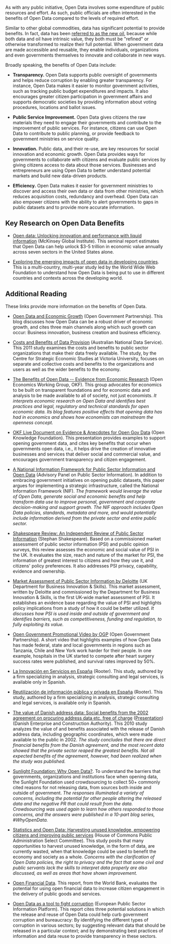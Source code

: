 
As with any public initiative, Open Data involves some expenditure of public resources and effort. As such, public
officials are often interested in the benefits of Open Data compared to the levels of required effort.

Similar to other global commodities, data has significant potential to provide benefits. In fact, data has been [referred to as the new
oil](http://www.forbes.com/sites/perryrotella/2012/04/02/is-data-the-new-oil), because while both data and oil have intrinsic value, they both must be "refined" or otherwise transformed to realize their full potential. When government
data are made accessible and reusable, they enable individuals, organizations and even governments themselves to
innovate and collaborate in new ways.

Broadly speaking, the benefits of Open Data include:


* **Transparency.** Open Data supports public oversight of governments and helps reduce corruption by enabling greater
  transparency. For instance, Open Data makes it easier to monitor government activities, such as tracking public budget
  expenditures and impacts. It also encourages greater citizen participation in government affairs and supports democratic
  societies by providing information about voting procedures, locations and ballot issues.

* **Public Service Improvement.** Open Data gives citizens the raw materials they need to engage their governments and
  contribute to the improvement of public services. For instance, citizens can use Open Data to contribute to public
  planning, or provide feedback to government ministries on service quality.

* **Innovation.** Public data, and their re-use, are key resources for social innovation and economic growth. Open Data
  provides ways for governments to collaborate with citizens and evaluate public services by giving citizens access to
  data about those services. Businesses and entrepreneurs are using Open Data to better understand potential markets and
  build new data-driven products.

* **Efficiency.** Open Data makes it easier for government ministries to discover and access their own data or data from
  other ministries, which reduces acquisition costs, redundancy and overhead. Open Data can also empower citizens with the
  ability to alert governments to gaps in public datasets and to provide more accurate information.

## Key Research on Open Data Benefits ##

* [Open data: Unlocking innovation and performance with liquid
  information](http://www.mckinsey.com/insights/business_technology/open_data_unlocking_innovation_and_performance_with_liquid_information?cid=other-eml-alt-mgi-mck-oth-2910/)
  (McKinsey Global Institute). This seminal report estimates that Open Data can help unlock $3-5 trillion in economic
  value annually across seven sectors in the United States alone.

* [Exploring the emerging impacts of open data in developing countries](http://opendataresearch.org/emergingimpacts).
  This is a multi-country, multi-year study led by the World Wide Web Foundation to understand how Open Data is being put
  to use in different countries and contexts across the developing world.

## Additional Reading

These links provide more information on the benefits of Open Data.

* [Open Data and Economic Growth](http://www.opengovpartnership.org/blog/blog-editor/2012/07/20/open-data-and-economic-growth-which-link-if-any)
  (Open Government Partnership). This blog discusses how Open Data can be a robust driver of economic growth, and cites
  three main channels along which such growth can occur: Business innovation, business creation and business efficiency.  

* [Costs and Benefits of Data Provision](http://ands.org.au/resource/cost-benefit.html) (Australian National Data
  Service). This 2011 study examines the costs and benefits to public sector organizations that make their data freely
  available. The study, by the Centre for Strategic Economic Studies at Victoria University, focuses on separate and
  collective costs and benefits to the organizations and users as well as the wider benefits to the economy.

* [The Benefits of Open Data -- Evidence from Economic Research](http://openeconomics.net/2012/10/03/the-benefits-of-open-data-evidence-from-economic-research/)
  (Open Economics Working Group, OKF). This group advocates for economics to be built on transparent foundations and for
  economic data and analysis to be made available to all of society, not just economists. <cite>It interprets economic research
  on Open Data and identifies best practices and legal, regulatory and technical standards for open economic data. Its
  blog features positive effects that opening data has had in economics and shows how economists can mainstream the
  openness concept.</cite> 

* [OKF Live Document on Evidence & Anecdotes for Open Gov Data](https://docs.google.com/presentation/d/1_uF9HSJnrS9eFgHi4gMYg1UZ_-8lfGpeutfSBd2ppKs/edit?pli=1#slide=id.p)
  (Open Knowledge Foundation). This presentation provides examples to support opening government data, and cites key benefits
  that occur when governments open data, i.e., it helps drive the creation of innovative businesses and services that
  deliver social and commercial value, and encourages government transparency and citizen engagement. 

* [A National Information Framework for Public Sector Information and Open Data](http://www.nationalarchives.gov.uk/documents/nif-and-open-data.pdf)
  (Advisory Panel on Public Sector Information). In addition to embracing government initiatives on opening public
  datasets, this paper argues for implementing a strategic infrastructure, called the National Information Framework
  (NIF). <cite>The framework would leverage the value of Open Data, generate social and economic benefits and help transform data use to
  improve personal, government and corporate decision-making and support growth. The NIF approach includes Open Data
  policies, standards, metadata and more, and would potentially include information derived from the private sector and
  entire public sector.</cite>

* [Shakespeare Review: An Independent Review of Public Sector Information](https://www.gov.uk/government/uploads/system/uploads/attachment_data/file/198752/13-744-shakespeare-review-of-public-sector-information.pdf)
  (Stephan Shakespeare). Based on a commissioned market assessment of public sector information (PSI) and public
  opinion surveys, this review assesses the economic and social value of PSI in the UK. It evaluates the size, reach and
  nature of the market for PSI, the information of greatest interest to citizens and how they use it, and citizens'
  policy preferences. It also addresses PSI privacy, capability, evidence and ownership. 

* [Market Assessment of Public Sector Information by Deloitte](https://www.gov.uk/government/uploads/system/uploads/attachment_data/file/198905/bis-13-743-market-assessment-of-public-sector-information.pdf)
  (UK Department for Business Innovation & Skills). This market assessment, written by Deloitte and commissioned by the
  Department for Business Innovation & Skills, is the first UK-wide market assessment of PSI. It establishes an evidence
  base regarding the value of PSI and highlights policy implications from a study of how it could be better utilized. <cite>It
  discusses how PSI is used inside and outside of government and identifies barriers, such as competitiveness, funding and
  regulation, to fully exploiting its value.</cite>

* [Open Government Promotional Video by OGP](http://vimeo.com/29259763) (Open Government Partnership).
  A short video that highlights examples of how Open Data has made federal, state and local governments in regions such
  as Tanzania, Chile and New York work harder for their people. In one example, hospitals in the UK started to compete
  after heart surgery success rates were published, and survival rates improved by 50%.

* [La Innovación en Servicios en España](http://www.rooter.es/userfiles/Rooter_innovacion_en_servicios.pdf) (Rooter).
  This study, authored by a firm specializing in analysis, strategic consulting and legal services, is available only in Spanish.

* [Reutilización de información pública y privada en España](http://rooter.es/documents/PAPER_REUTILIZACION_INFORMACION_PUBLICA_PRIVADA_OPENDATA.pdf) (Rooter).
  This study, authored by a firm specializing in analysis, strategic consulting and legal services, is available only in Spanish.

* [The value of Danish address data: Social benefits from the 2002
  agreement on procuring address data etc. free of charge](../docs/value-assessment-danish-address-data-uk-2010-07-07b.pdf)
  ([Presentation](../docs/denmark-address-epsiplatform2012-mortenlindmbbl-dkepsi2012effectofloweringpsichargesv02a1-120330052641-phpapp01.pptx)) (Danish Enterprise and Construction Authority).
  This 2010 study analyzes the value of and benefits associated with the release of Danish address data, including
  geographic coordinates, which were made available to the public in 2002. <cite>The study concludes that there are direct
  financial benefits from the Danish agreement, and the most recent data showed that the private sector reaped the
  greatest benefits. Not all expected benefits of the agreement, however, had been realized when the study was
  published.</cite>

* [Sunlight Foundation: Why Open Data?](http://sunlightfoundation.com/blog/tag/why-open-data/).
  To understand the barriers that governments, organizations and institutions face when opening data, the Sunlight
  Foundation used crowdsourcing to collect 50+ commonly cited reasons for not releasing data, from sources both inside
  and outside of government. <cite>The responses illuminated a variety of concerns, including the potential for other people
  altering the released data and the negative PR that could result from the data. Crowdsourcing was used again to learn how
  others responded to those concerns, and the answers were published in a 10-part blog series, #WhyOpenData.</cite>   

* [Statistics and Open Data: Harvesting unused knowledge, empowering citizens and improving public services](http://www.publications.parliament.uk/pa/cm201314/cmselect/cmpubadm/564/564.pdf) (House of Commons Public Administration Select Committee).
  This study posits that many opportunities to harvest unused knowledge, in the form of data, are currently wasted, when
  that knowledge could be used to benefit the economy and society as a whole. <cite>Concerns with the clarification of Open
  Data policies, the right to privacy and the fact that some civil and public servants lack the skills to interpret data
  properly are also discussed, as well as areas that have shown improvement.</cite>

* [Open Financial Data](http://issuu.com/world.bank.publications/docs/open_financial_data).
  This report, from the World Bank, evaluates the potential for using open financial data to increase citizen engagement in the delivery of public goods and services.

* [Open Data as a tool to fight corruption](http://ofti.org/wp-content/uploads/2014/05/221171136-Open-Data-as-a-Tool-to-Fight-Corruption.pdf) (European Public Sector Information Platform).
  This report cites three potential solutions in which the release and reuse of Open Data could help curb government
  corruption and bureaucracy: By identifying the different types of corruption in various sectors; by suggesting
  relevant data that should be released in a particular context; and by demonstrating best practices of information and
  data reuse to provide transparency in these sectors.
